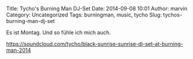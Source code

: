 Title: Tycho's Burning Man DJ-Set
Date: 2014-09-08 10:01
Author: marvin
Category: Uncategorized
Tags: burningman, music, tycho
Slug: tychos-burning-man-dj-set

Es ist Montag. Und so fühle ich mich auch.

https://soundcloud.com/tycho/black-sunrise-sunrise-dj-set-at-burning-man-2014


